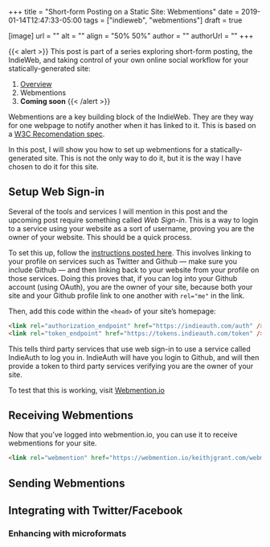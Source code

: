 +++
title = "Short-form Posting on a Static Site: Webmentions"
date = 2019-01-14T12:47:33-05:00
tags = ["indieweb", "webmentions"]
draft = true

[image]
  url = ""
  alt = ""
  align = "50% 50%"
  author = ""
  authorUrl = ""
+++

{{< alert >}}
This post is part of a series exploring short-form posting, the IndieWeb, and taking control of your own online social workflow for your statically-generated site:

1. [Overview](/2019/01/social-web-overview/)
2. Webmentions
3. **Coming soon**
{{< /alert >}}

Webmentions are a key building block of the IndieWeb.
They are they way for one webpage to notify another when it has linked to it.
This is based on a [W3C Recomendation spec](https://www.w3.org/TR/webmention/).

In this post, I will show you how to set up webmentions for a statically-generated site.
This is not the only way to do it, but it is the way I have chosen to do it for this site.

## Setup Web Sign-in

Several of the tools and services I will mention in this post and the upcoming post require something called _Web Sign-in_.
This is a way to login to a service using your website as a sort of username, proving you are the owner of your website.
This should be a quick process.

To set this up, follow the [instructions posted here](https://indieweb.org/How_to_set_up_web_sign-in_on_your_own_domain).
This involves linking to your profile on services such as Twitter and Github — make sure you include Github — and then linking back to your website from your profile on those services.
Doing this proves that, if you can log into your Github account (using OAuth), you are the owner of your site,
because both your site and your Github profile link to one another with `rel="me"` in the link.

Then, add this code within the `<head>` of your site’s homepage:

```html
<link rel="authorization_endpoint" href="https://indieauth.com/auth" />
<link rel="token_endpoint" href="https://tokens.indieauth.com/token" />
```

This tells third party services that use web sign-in to use a service called IndieAuth to log you in. IndieAuth will have you login to Github, and will then provide a token to third party services verifying you are the owner of your site.

To test that this is working, visit [Webmention.io](https://webmention.io/)

## Receiving Webmentions

Now that you’ve logged into webmention.io, you can use it to receive webmentions for your site.


```html
<link rel="webmention" href="https://webmention.io/keithjgrant.com/webmention" />
```

## Sending Webmentions

## Integrating with Twitter/Facebook

### Enhancing with microformats
